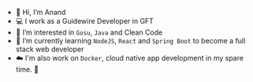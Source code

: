 - 👋 Hi, I’m Anand
- 💻 I work as a Guidewire Developer in GFT 
- 👀 I’m interested in `Gosu`, `Java` and Clean Code
- 🌱 I’m currently learning `NodeJS`, `React` and `Spring Boot` to become a full stack web developer
- ☁️ I'm also work on `Docker`, cloud native app development in my spare time. 🚀  

<!---
AnandAthi/AnandAthi is a ✨ special ✨ repository because its `README.md` (this file) appears on your GitHub profile.
You can click the Preview link to take a look at your changes.
--->

